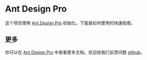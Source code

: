 # Ant Design Pro

这个项目使用 [Ant Design Pro](https://pro.ant.design) 初始化。下面是如何使用的快速指南。

## 更多

你可以在 [Ant Design Pro](https://pro.ant.design) 中查看更多文档。欢迎给我们反馈问题 [github](https://github.com/ant-design/ant-design-pro)。

